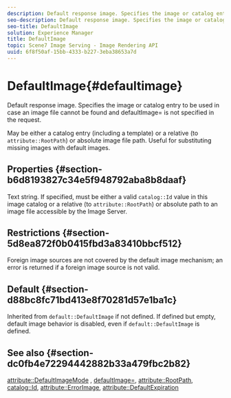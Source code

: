 ```yaml
---
description: Default response image. Specifies the image or catalog entry to be used in case an image file cannot be found and defaultImage= is not specified in the request.
seo-description: Default response image. Specifies the image or catalog entry to be used in case an image file cannot be found and defaultImage= is not specified in the request.
seo-title: DefaultImage
solution: Experience Manager
title: DefaultImage
topic: Scene7 Image Serving - Image Rendering API
uuid: 6f8f50af-15bb-4333-b227-3eba38653a7d
---
```


# DefaultImage{#defaultimage}

Default response image. Specifies the image or catalog entry to be used in case an image file cannot be found and defaultImage= is not specified in the request.

May be either a catalog entry (including a template) or a relative (to `attribute::RootPath`) or absolute image file path. Useful for substituting missing images with default images.

## Properties {#section-b6d8193827c34e5f948792aba8b8daaf}

Text string. If specified, must be either a valid `catalog::Id` value in this image catalog or a relative (to `attribute::RootPath`) or absolute path to an image file accessible by the Image Server.

## Restrictions {#section-5d8ea872f0b0415fbd3a83410bbcf512}

Foreign image sources are not covered by the default image mechanism; an error is returned if a foreign image source is not valid.

## Default {#section-d88bc8fc71bd413e8f70281d57e1ba1c}

Inherited from `default::DefaultImage` if not defined. If defined but empty, default image behavior is disabled, even if `default::DefaultImage` is defined.

## See also {#section-dc0fb4e72294442882b33a479fbc2b82}

[attribute::DefaultImageMode](../../../../../is-api/image-catalog/image-serving-api-ref/c-image-catalog-reference/c-attributes-reference/r-defaultimagemode.md#reference-8a996af162f84e46bbe9e6e0d4e26782) , [defaultImage=](../../../../../is-api/image-catalog/image-serving-api-ref/c-image-catalog-reference/c-attributes-reference/r-is-cat-defaultimage.md#reference-8e9900e129f54ed68462a3c2fc3bc433), [attribute::RootPath](../../../../../is-api/image-catalog/image-serving-api-ref/c-image-catalog-reference/c-attributes-reference/r-rootpath.md#reference-17d57e5967be403b8408fa7214017494), [catalog::Id](r_id_cat.md#reference_C3F3CE9AAAC4451796A846D6722383E5), [attribute::ErrorImage](../../../../../is-api/image-catalog/image-serving-api-ref/c-image-catalog-reference/c-attributes-reference/r-errorimage.md#reference-c494d5d8b2584fe3800f35baabd0292c), [attribute::DefaultExpiration](../../../../../is-api/image-catalog/image-serving-api-ref/c-image-catalog-reference/c-attributes-reference/r-defaultexpiration.md#reference-0526166fab654fceb243b75d1ea4f0cf) 
